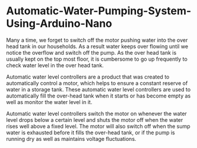 # Automatic-Water-Pumping-System-Using-Arduino-Nano
Many a time, we forget to switch off the motor pushing water into
the over head tank in our households. As a result water keeps over
flowing until we notice the overflow and switch off the pump. As the
over head tank is usually kept on the top most floor, it is
cumbersome to go up frequently to check water level in the over
head tank.

Automatic water level controllers are a product that was created to
automatically control a motor, which helps to ensure a constant
reserve of water in a storage tank. These automatic water level
controllers are used to automatically fill the over-head tank when it
starts or has become empty as well as monitor the water level in it.

Automatic water level controllers switch the motor on whenever the
water level drops below a certain level and shuts the motor off when
the water rises well above a fixed level. The motor will also switch
off when the sump water is exhausted before it fills the over-head
tank, or if the pump is running dry as well as maintains voltage
fluctuations.
